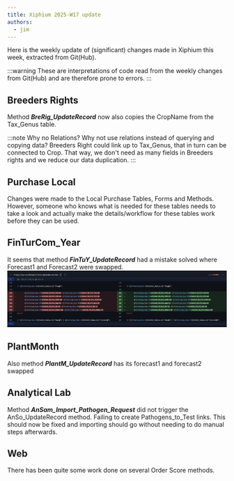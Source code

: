 ```yaml
---
title: Xiphium 2025-W17 update
authors:
  - jim
---
```


Here is the weekly update of (significant) changes made in Xiphium this week, extracted from Git(Hub).

:::warning
These are interpretations of code read from the weekly changes from Git(Hub) and are therefore prone to errors.
:::

<!--truncate-->

## Breeders Rights
Method ***BreRig_UpdateRecord*** now also copies the CropName from the Tax_Genus table.

:::note Why no Relations?
Why not use relations instead of querying and copying data? Breeders Right could link up to Tax_Genus, that in turn can be connected to Crop. That way, we don't need as many fields in Breeders rights and we reduce our data duplication.
:::

## Purchase Local
Changes were made to the Local Purchase Tables, Forms and Methods. However, someone who knows what is needed for these tables needs to take a look and actually make the details/workflow for these tables work before they can be used.
## FinTurCom_Year
It seems that method ***FinTuY_UpdateRecord*** had a mistake solved where Forecast1 and Forecast2 were swapped.
![](ForecastSwap.jpg)

## PlantMonth
Also method ***PlantM_UpdateRecord*** has its forecast1 and forecast2 swapped
## Analytical Lab
Method ***AnSam_Import_Pathogen_Request*** did not trigger the AnSo_UpdateRecord method. Failing to create Pathogens_to_Test links. This should now be fixed and importing should go without needing to do manual steps afterwards.

## Web
There has been quite some work done on several Order Score methods.